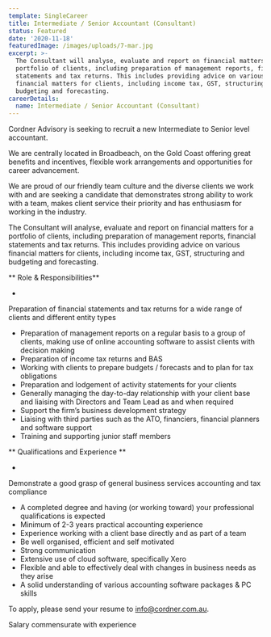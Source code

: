 ```yaml
---
template: SingleCareer
title: Intermediate / Senior Accountant (Consultant)
status: Featured
date: '2020-11-18'
featuredImage: /images/uploads/7-mar.jpg
excerpt: >-
  The Consultant will analyse, evaluate and report on financial matters for a
  portfolio of clients, including preparation of management reports, financial
  statements and tax returns. This includes providing advice on various
  financial matters for clients, including income tax, GST, structuring and
  budgeting and forecasting.
careerDetails:
  name: Intermediate / Senior Accountant (Consultant)
---
```

Cordner Advisory is seeking to recruit a new Intermediate to Senior level accountant.

We are centrally located in Broadbeach, on the Gold Coast offering great benefits and incentives, flexible work arrangements and opportunities for career advancement.

We are proud of our friendly team culture and the diverse clients we work with and are seeking a candidate that demonstrates strong ability to work with a team, makes client service their priority and has enthusiasm for working in the industry.

The Consultant will analyse, evaluate and report on financial matters for a portfolio of clients, including preparation of management reports, financial statements and tax returns. This includes providing advice on various financial matters for clients, including income tax, GST, structuring and budgeting and forecasting.

**
Role & Responsibilities**  

* 

Preparation of financial statements and tax returns for a wide range of clients and different entity types

* Preparation of management reports on a regular basis to a group of clients, making use of online accounting software to assist clients with decision making
* Preparation of income tax returns and BAS 
* Working with clients to prepare budgets / forecasts and to plan for tax obligations
* Preparation and lodgement of activity statements for your clients
* Generally managing the day-to-day relationship with your client base and liaising with Directors and Team Lead as and when required
* Support the firm’s business development strategy
* Liaising with third parties such as the ATO, financiers, financial planners and software support
* Training and supporting junior staff members

**
Qualifications and Experience
**

* 

Demonstrate a good grasp of general business services accounting and tax compliance 

* A completed degree and having (or working toward) your professional qualifications is expected
* Minimum of 2-3 years practical accounting experience
* Experience working with a client base directly and as part of a team
* Be well organised, efficient and self motivated 
* Strong communication
* Extensive use of cloud software, specifically Xero
* Flexible and able to effectively deal with changes in business needs as they arise
* A solid understanding of various accounting software packages & PC skills 

To apply, please send your resume to info@cordner.com.au.

Salary commensurate with experience

